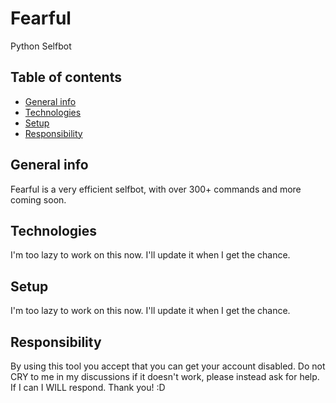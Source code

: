 # Fearful
Python Selfbot


## Table of contents
* [General info](#general-info)
* [Technologies](#technologies)
* [Setup](#setup)
* [Responsibility](#Responsibility)

## General info
Fearful is a very efficient selfbot, with over 300+ commands and more coming soon.
	
## Technologies
I'm too lazy to work on this now. I'll update it when I get the chance.
	
## Setup
I'm too lazy to work on this now. I'll update it when I get the chance.

## Responsibility
By using this tool you accept that you can get your account disabled. Do not CRY to me in my discussions if it doesn't work, please instead ask for help. If I can I WILL respond. Thank you! :D
